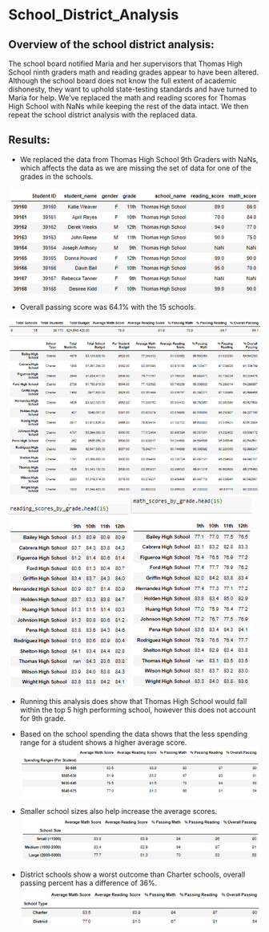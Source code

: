 # School_District_Analysis
## Overview of the school district analysis: 
The school board notified Maria and her supervisors that Thomas High School ninth graders math and reading grades appear to have been altered. Although the school board does not know the full extent of academic dishonesty, they want to uphold state-testing standards and have turned to Maria for help. We've replaced the math and reading scores for Thomas High School with NaNs while keeping the rest of the data intact. We then repeat the school district analysis with the replaced data.

## Results:

- We replaced the data from Thomas High School 9th Graders with NaNs, which affects the data as we are missing the set of data for one of the grades in the schools. 

![THSNaN.PNG](Resources/THSNaN.PNG)

- Overall passing score was 64.1% with the 15 schools.

![Overall.png](Resources/Overall.PNG)
![Overall_Detail.png](Resources/Overall_Detail.PNG)
![Readingbygrade.png](Resources/Readingbygrade.PNG) ![Mathbygrade.png](Resources/Mathbygrade.PNG)

- Running this analysis does show that Thomas High School would fall within the top 5 high performing school, however this does not account for 9th grade. 

- Based on the school spending the data shows that the less spending range for a student shows a higher average score. 
![SpendingPerStudent.png](Resources/SpendingPerStudent.PNG)

- Smaller school sizes also help increase the average scores.
![SchoolSize.png](Resources/SchoolSize.PNG)

- District schools show a worst outcome than Charter schools, overall passing percent has a difference of 36%.
![Schooltype.png](Resources/Schooltype.PNG)
